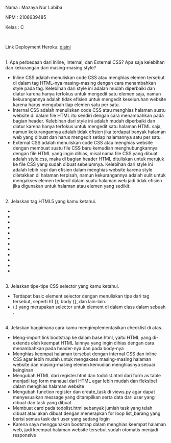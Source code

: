 <p>Nama    : Mazaya Nur Labiba</p>
<p>NPM     : 2106639485</p>
<p>Kelas   : C</p>
<br>
<p>Link Deployment Heroku: <a href="https://tugas2maza.herokuapp.com/todolist">disini</a></p>
<br>
1. Apa perbedaan dari Inline, Internal, dan External CSS? Apa saja kelebihan dan kekurangan dari masing-masing style?
<ul>
<li>Inline CSS adalah menuliskan code CSS atau menghias elemen tersebut di dalam tag HTML-nya masing-masing dengan cara menambahkan style pada tag. Kelebihan dari style ini adalah mudah diperbaiki dan diatur karena hanya terfokus untuk mengedit satu elemen saja, namun kekurangannya adalah tidak efisien untuk mengedit keseluruhan website karena harus mengubah tiap elemen satu per satu.
<li>Internal CSS adalah menuliskan code CSS atau menghias halaman suatu website di dalam file HTML itu sendiri dengan cara menambahkan <style></style> pada bagian header. Kelebihan dari style ini adalah mudah diperbaiki dan diatur karena hanya terfokus untuk mengedit satu halaman HTML saja, namun kekurangannya adalah tidak efisien jika terdapat banyak halaman web yang dibuat dan harus mengedit setiap halamannya satu per satu.
<li>External CSS adalah menuliskan code CSS atau menghias website dengan membuat suatu file CSS baru kemudian menghubungkannya dengan file HTML yang ingin dihias, misal nama file CSS yang dibuat adalah style.css, maka di bagian header HTML dituliskan <link rel="stylesheet" href="style.css"/> untuk merujuk ke file CSS yang sudah dibuat sebelumnya. Kelebihan dari style ini adalah lebih rapi dan efisien dalam menghias website karena style diletakkan di halaman terpisah, namun kekurangannya adalah sulit untuk mengakses elemen terkecil dalam suatu halaman web jadi tidak efisien jika digunakan untuk halaman atau elemen yang sedikit.
</ul>
<br>
2. Jelaskan tag HTML5 yang kamu ketahui.
<ul>
<li> <!-- <h> yang merupakan text dengan berbagai macam ukuran, h1 adalah ukuran terbesar kemudian h6 yang terkecil. -->
<li> <!-- <title> yang merupakan judul dari halaman website tersebut yang diletakkan di header. -->
<li> <!-- <p> yang merupakan paragraf dalam website. -->
<li> <!-- <br> yang merupakan jarak antar satu elemen dengan elemen lainnya. -->
<li> <!-- <ul> dan <li> yang merupakan urutan list atau nomor dalam sebuah website. -->
<li> <!-- <img> untuk menambahkan gambar dalam sebuah website. -->
<li> <!-- <button> untuk menambahkan tombol dalam sebuah website. -->
<li> <!-- <a href> untuk menghubungkan website ke sebuah link atau halaman website lain. -->
<li> <!-- <input> untuk meminta input dari user berupa text, tombol, atau yang lainnya. -->
<li> <!-- <form> yang merupakan suatu struktur form dalam website yang nantinya di dalam form tersebut dapat ditambahkan elemen lain seperti input, tombol, dan lain-lain. -->
<li> <!-- <label> yang merupakan suatu text yang fleksibel dan dapat diatur style-nya. -->
<li> <!-- dan masih banyak lagi tag lainnya -->
</ul>
<br>
3. Jelaskan tipe-tipe CSS selector yang kamu ketahui.
<ul>
<li> Terdapat basic element selector dengan menuliskan tipe dari tag tersebut, seperti h1 {}, body {}, dan lain-lain.
<li> (.) yang merupakan selector untuk element di dalam class dalam sebuah <!-- <div> -->.
</ul>
<br>
4. Jelaskan bagaimana cara kamu mengimplementasikan checklist di atas.
<ul>
<li> Meng-import link bootstrap ke dalam base.html, yaitu HTML yang di-extends oleh keempat HTML lainnya yang ingin dihias dengan cara menambahkan <link href="https://cdn.jsdelivr.net/npm/bootstrap@5.2.2/dist/css/bootstrap.min.css" rel="stylesheet" integrity="sha384-Zenh87qX5JnK2Jl0vWa8Ck2rdkQ2Bzep5IDxbcnCeuOxjzrPF/et3URy9Bv1WTRi" crossorigin="anonymous"> pada header-nya dan   <script src="https://cdn.jsdelivr.net/npm/bootstrap@5.2.2/dist/js/bootstrap.bundle.min.js" integrity="sha384-OERcA2EqjJCMA+/3y+gxIOqMEjwtxJY7qPCqsdltbNJuaOe923+mo//f6V8Qbsw3" crossorigin="anonymous"></script> pada body-nya
<li> Menghias keempat halaman tersebut dengan internal CSS dan inline CSS agar lebih mudah untuk mengakses masing-masing halaman website dan masing-masing elemen kemudian menghiasnya sesuai keinginan
<li> Mengubah HTML dari register.html dan todolist.html dari form as table menjadi tag form manaual dari HTML agar lebih mudah dan fleksibel dalam menghias halaman website
<li> Mengubah function register dan create_task di views.py agar dapat menyesuaikan message yang ditampilkan serta data dari user yang dibuat dan task yang dibuat
<li> Membuat card pada todolist.html sebanyak jumlah task yang telah dibuat atau akan dibuat dengan menerapkan for loop list_barang yang berisi semua task dari user yang sedang login
<li> Karena saya menggunakan bootstrap dalam menghias keempat halaman web, jadi keempat halaman website tersebut sudah otomatis menjadi responsive
</ul>